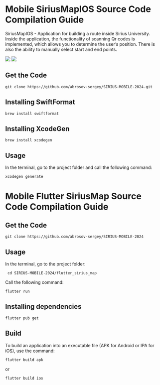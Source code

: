 # Mobile SiriusMapIOS Source Code Compilation Guide

SiriusMapIOS - Application for building a route inside Sirius University. Inside the application, the functionality of scanning Qr codes is implemented, 
which allows you to determine the user’s position. There is also the ability to manually select start and end points.

![](Screenshots/LaunchScreenScreenshot.png)
![](Screenshots/MapScreenScreenshot.png)

## Get the Code

```
git clone https://github.com/abrosov-sergey/SIRIUS-MOBILE-2024.git
```

## Installing SwiftFormat

```
brew install swiftformat
```

## Installing XcodeGen

```
brew install xcodegen
```

## Usage

In the terminal, go to the project folder and call the following command:

```
xcodegen generate
```

# Mobile Flutter SiriusMap Source Code Compilation Guide

## Get the Code

```
git clone https://github.com/abrosov-sergey/SIRIUS-MOBILE-2024
```

## Usage

In the terminal, go to the project folder:

```
 cd SIRIUS-MOBILE-2024/flutter_sirius_map
```


Call the following command:

```
flutter run
```

## Installing dependencies

```
flutter pub get
```


## Build 

To build an application into an executable file (APK for Android or IPA for iOS), use the command:

```
flutter build apk
```

or

```
flutter build ios
```
